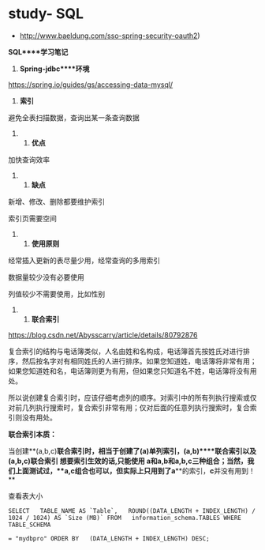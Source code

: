 # study- SQL #
- http://www.baeldung.com/sso-spring-security-oauth2)





**SQL****学习笔记**

1. **Spring-jdbc****环境**

https://spring.io/guides/gs/accessing-data-mysql/

1. **索引**

避免全表扫描数据，查询出某一条查询数据

1. 1. **优点**

加快查询效率

1. 1. **缺点**

新增、修改、删除都要维护索引

索引页需要空间

1. 1. **使用原则**

经常插入更新的表尽量少用，经常查询的多用索引

数据量较少没有必要使用

列值较少不需要使用，比如性别

1. 1. **联合索引**

https://blog.csdn.net/Abysscarry/article/details/80792876



复合索引的结构与电话簿类似，人名由姓和名构成，电话簿首先按姓氏对进行排序，然后按名字对有相同姓氏的人进行排序。如果您知道姓，电话簿将非常有用；如果您知道姓和名，电话簿则更为有用，但如果您只知道名不姓，电话簿将没有用处。



所以说创建复合索引时，应该仔细考虑列的顺序。对索引中的所有列执行搜索或仅对前几列执行搜索时，复合索引非常有用；仅对后面的任意列执行搜索时，复合索引则没有用处。



**联合索引本质：**

当创建**(a,b,c)****联合索引**时，相当于创建了**(a)****单列索引**，**(a,b)****联合索引**以及**(a,b,c)****联合索引** 
 想要索引生效的话,只能使用 a和a,b和a,b,c三种组合；当然，我们上面测试过，**a,c****组合也可以，但实际上只用到了****a****的索引，****c****并没有用到！** 





查看表大小 

```
SELECT   TABLE_NAME AS `Table`,   ROUND((DATA_LENGTH + INDEX_LENGTH) / 1024 / 1024) AS `Size (MB)` FROM   information_schema.TABLES WHERE   TABLE_SCHEMA

= "mydbpro" ORDER BY   (DATA_LENGTH + INDEX_LENGTH) DESC;
```

